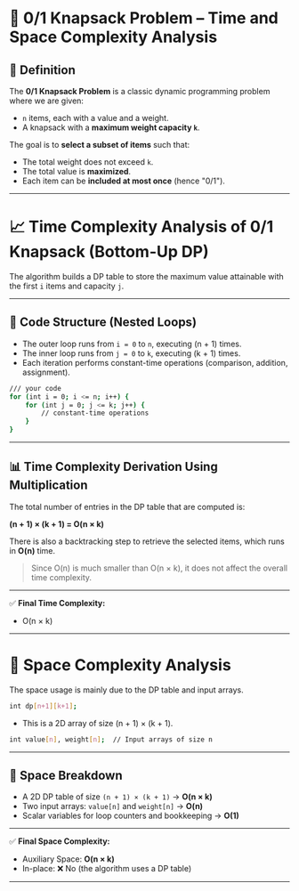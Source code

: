 # 🎒 0/1 Knapsack Problem – Time and Space Complexity Analysis

## 📘 Definition

The **0/1 Knapsack Problem** is a classic dynamic programming problem where we are given:

- `n` items, each with a value and a weight.
- A knapsack with a **maximum weight capacity `k`**.

The goal is to **select a subset of items** such that:

- The total weight does not exceed `k`.
- The total value is **maximized**.
- Each item can be **included at most once** (hence "0/1").

---

# 📈 Time Complexity Analysis of 0/1 Knapsack (Bottom-Up DP)

The algorithm builds a DP table to store the maximum value attainable with the first `i` items and capacity `j`.

---

## 🔁 Code Structure (Nested Loops)

- The outer loop runs from `i = 0` to `n`, executing (n + 1) times.
- The inner loop runs from `j = 0` to `k`, executing (k + 1) times.
- Each iteration performs constant-time operations (comparison, addition, assignment).
```bash
/// your code
for (int i = 0; i <= n; i++) {
    for (int j = 0; j <= k; j++) {
        // constant-time operations
    }
}
```
---

## 📊 Time Complexity Derivation Using Multiplication

The total number of entries in the DP table that are computed is:

**(n + 1) × (k + 1) = O(n × k)**

There is also a backtracking step to retrieve the selected items, which runs in **O(n)** time.

> Since O(n) is much smaller than O(n × k), it does not affect the overall time complexity.

---

✅ **Final Time Complexity:**

- O(n × k)  


---

# 🧠 Space Complexity Analysis

The space usage is mainly due to the DP table and input arrays.

```bash
int dp[n+1][k+1];
```

- This is a 2D array of size (n + 1) × (k + 1).
```bash
int value[n], weight[n];  // Input arrays of size n
```
---

## 💾 Space Breakdown

- A 2D DP table of size `(n + 1) × (k + 1)` → **O(n × k)**
- Two input arrays: `value[n]` and `weight[n]` → **O(n)**
- Scalar variables for loop counters and bookkeeping → **O(1)**

---

✅ **Final Space Complexity:**

- Auxiliary Space: **O(n × k)**  
- In-place: ❌ No (the algorithm uses a DP table)

---


